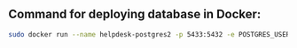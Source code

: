 ## Command for deploying database in Docker: 
```sh
sudo docker run --name helpdesk-postgres2 -p 5433:5432 -e POSTGRES_USER=helpdesk-user -e POSTGRES_PASSWORD=1234qwerty -e POSTGRES_DB=helpdeskdb -d postgres:14.1
```
